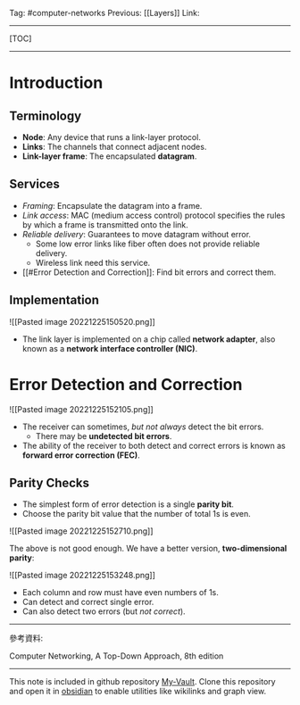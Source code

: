 Tag: #computer-networks 
Previous: [[Layers]]
Link: 

---

[TOC]

---

# Introduction

## Terminology

- **Node**: Any device that runs a link-layer protocol.
- **Links**: The channels that connect adjacent nodes.
- **Link-layer frame**: The encapsulated **datagram**.

## Services

- *Framing*: Encapsulate the datagram into a frame.
- *Link access*: MAC (medium access control) protocol specifies the rules by which a frame is transmitted onto the link.
- *Reliable delivery*: Guarantees to move datagram without error.
	- Some low error links like fiber often does not provide reliable delivery.
	- Wireless link need this service.
- [[#Error Detection and Correction]]: Find bit errors and correct them.

## Implementation

![[Pasted image 20221225150520.png]]

- The link layer is implemented on a chip called **network adapter**, also known as a **network interface controller (NIC)**.

# Error Detection and Correction

![[Pasted image 20221225152105.png]]

- The receiver can sometimes, *but not always* detect the bit errors.
	- There may be **undetected bit errors**.
- The ability of the receiver to both detect and correct errors is known as **forward error correction (FEC)**.

## Parity Checks

- The simplest form of error detection is a single **parity bit**.
- Choose the parity bit value that the number of total 1s is even.

![[Pasted image 20221225152710.png]]

The above is not good enough. We have a better version, **two-dimensional parity**:

![[Pasted image 20221225153248.png]]

- Each column and row must have even numbers of 1s.
- Can detect and correct single error.
- Can also detect two errors (but *not correct*).

---

參考資料:

Computer Networking, A Top-Down Approach, 8th edition

---

This note is included in github repository [My-Vault](https://github.com/LittleD3092/My-Vault.git). Clone this repository and open it in [obsidian](https://obsidian.md/) to enable utilities like wikilinks and graph view.